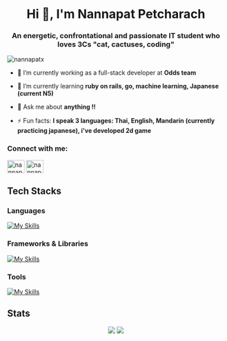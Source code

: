<h1 align="center">Hi 👋, I'm Nannapat Petcharach</h1>
<h3 align="center">An energetic, confrontational and passionate IT student who loves 3Cs "cat, cactuses, coding"</h3>

<p align="left"> <img src="https://komarev.com/ghpvc/?username=nannapatx&label=Profile%20views&color=0e75b6&style=flat" alt="nannapatx" /> </p>

- 🔭 I’m currently working as a full-stack developer at **Odds team**

- 🌱 I’m currently learning **ruby on rails, go, machine learning, Japanese (current N5)**

- 💬 Ask me about **anything !!**

- ⚡ Fun facts: **I speak 3 languages: Thai, English, Mandarin (currently practicing japanese), i've developed 2d game**

<h3 align="left">Connect with me:</h3>
<p align="left">
<a href="https://fb.com/nannapat petcharach" target="blank"><img align="center" src="https://raw.githubusercontent.com/rahuldkjain/github-profile-readme-generator/master/src/images/icons/Social/facebook.svg" alt="nannapat petcharach" height="30" width="40" /></a>
<a href="https://instagram.com/nannapatx" target="blank"><img align="center" src="https://raw.githubusercontent.com/rahuldkjain/github-profile-readme-generator/master/src/images/icons/Social/instagram.svg" alt="nannapatx" height="30" width="40" /></a>
</p>



## Tech Stacks
### Languages
[![My Skills](https://skillicons.dev/icons?i=javascript,java,html,css,typescript,kotlin,ruby&perline=20)](https://skillicons.dev)
### Frameworks & Libraries
[![My Skills](https://skillicons.dev/icons?i=react,vue,nextjs,spring,tailwind,docker,styledcomponents,mongodb,sass,mysql,pinia,rails&perline=20)](https://skillicons.dev)
### Tools
[![My Skills](https://skillicons.dev/icons?i=maven,figma,git,npm,postman,yarn&perline=20)](https://skillicons.dev)
## Stats
<div align="center">
<img src="https://github-readme-stats.vercel.app/api?username=Nannapatx&show_icons=true&theme=radical">
<img src="https://github-readme-stats.vercel.app/api/top-langs/?username=Nannapatx&layout=compact&theme=radical">
</div>
